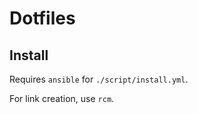 # Dotfiles

## Install

Requires `ansible` for `./script/install.yml`.

For link creation, use `rcm`.
